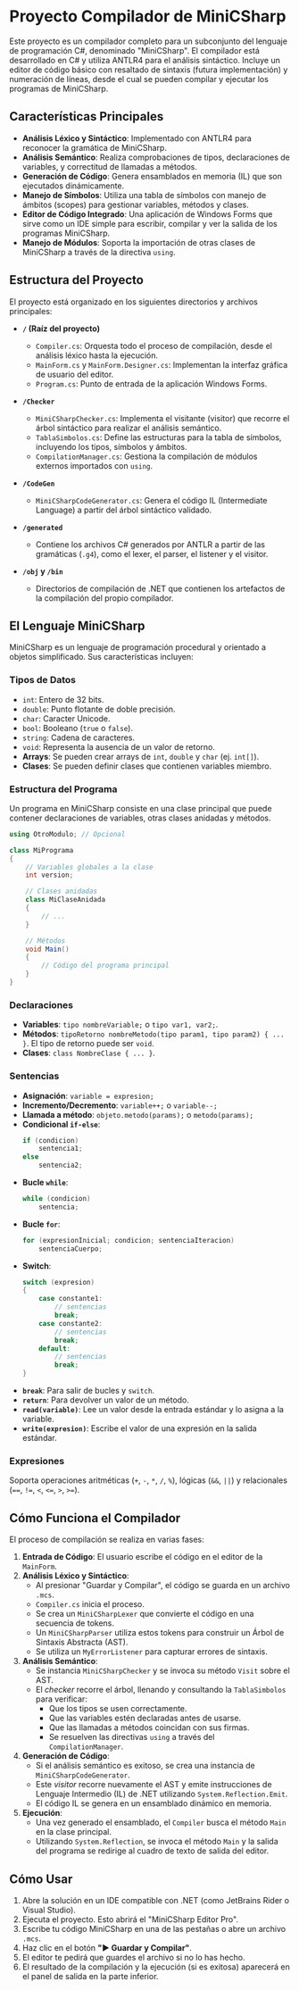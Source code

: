 # Proyecto Compilador de MiniCSharp

Este proyecto es un compilador completo para un subconjunto del lenguaje de programación C#, denominado "MiniCSharp". El compilador está desarrollado en C# y utiliza ANTLR4 para el análisis sintáctico. Incluye un editor de código básico con resaltado de sintaxis (futura implementación) y numeración de líneas, desde el cual se pueden compilar y ejecutar los programas de MiniCSharp.

## Características Principales

* **Análisis Léxico y Sintáctico**: Implementado con ANTLR4 para reconocer la gramática de MiniCSharp.
* **Análisis Semántico**: Realiza comprobaciones de tipos, declaraciones de variables, y correctitud de llamadas a métodos.
* **Generación de Código**: Genera ensamblados en memoria (IL) que son ejecutados dinámicamente.
* **Manejo de Símbolos**: Utiliza una tabla de símbolos con manejo de ámbitos (scopes) para gestionar variables, métodos y clases.
* **Editor de Código Integrado**: Una aplicación de Windows Forms que sirve como un IDE simple para escribir, compilar y ver la salida de los programas MiniCSharp.
* **Manejo de Módulos**: Soporta la importación de otras clases de MiniCSharp a través de la directiva `using`.

## Estructura del Proyecto

El proyecto está organizado en los siguientes directorios y archivos principales:

* **`/` (Raíz del proyecto)**
    * `Compiler.cs`: Orquesta todo el proceso de compilación, desde el análisis léxico hasta la ejecución.
    * `MainForm.cs` y `MainForm.Designer.cs`: Implementan la interfaz gráfica de usuario del editor.
    * `Program.cs`: Punto de entrada de la aplicación Windows Forms.

* **`/Checker`**
    * `MiniCSharpChecker.cs`: Implementa el visitante (visitor) que recorre el árbol sintáctico para realizar el análisis semántico.
    * `TablaSimbolos.cs`: Define las estructuras para la tabla de símbolos, incluyendo los tipos, símbolos y ámbitos.
    * `CompilationManager.cs`: Gestiona la compilación de módulos externos importados con `using`.

* **`/CodeGen`**
    * `MiniCSharpCodeGenerator.cs`: Genera el código IL (Intermediate Language) a partir del árbol sintáctico validado.

* **`/generated`**
    * Contiene los archivos C# generados por ANTLR a partir de las gramáticas (`.g4`), como el lexer, el parser, el listener y el visitor.

* **`/obj` y `/bin`**
    * Directorios de compilación de .NET que contienen los artefactos de la compilación del propio compilador.

## El Lenguaje MiniCSharp

MiniCSharp es un lenguaje de programación procedural y orientado a objetos simplificado. Sus características incluyen:

### Tipos de Datos

* `int`: Entero de 32 bits.
* `double`: Punto flotante de doble precisión.
* `char`: Caracter Unicode.
* `bool`: Booleano (`true` o `false`).
* `string`: Cadena de caracteres.
* `void`: Representa la ausencia de un valor de retorno.
* **Arrays**: Se pueden crear arrays de `int`, `double` y `char` (ej. `int[]`).
* **Clases**: Se pueden definir clases que contienen variables miembro.

### Estructura del Programa

Un programa en MiniCSharp consiste en una clase principal que puede contener declaraciones de variables, otras clases anidadas y métodos.

```csharp
using OtroModulo; // Opcional

class MiPrograma
{
    // Variables globales a la clase
    int version;

    // Clases anidadas
    class MiClaseAnidada
    {
        // ...
    }

    // Métodos
    void Main()
    {
        // Código del programa principal
    }
}
```

### Declaraciones

* **Variables**: `tipo nombreVariable;` o `tipo var1, var2;`.
* **Métodos**: `tipoRetorno nombreMetodo(tipo param1, tipo param2) { ... }`. El tipo de retorno puede ser `void`.
* **Clases**: `class NombreClase { ... }`.

### Sentencias

* **Asignación**: `variable = expresion;`
* **Incremento/Decremento**: `variable++;` o `variable--;`
* **Llamada a método**: `objeto.metodo(params);` o `metodo(params);`
* **Condicional `if-else`**:
    ```csharp
    if (condicion)
        sentencia1;
    else
        sentencia2;
    ```
* **Bucle `while`**:
    ```csharp
    while (condicion)
        sentencia;
    ```
* **Bucle `for`**:
    ```csharp
    for (expresionInicial; condicion; sentenciaIteracion)
        sentenciaCuerpo;
    ```
* **Switch**:
    ```csharp
    switch (expresion)
    {
        case constante1:
            // sentencias
            break;
        case constante2:
            // sentencias
            break;
        default:
            // sentencias
            break;
    }
    ```
* **`break`**: Para salir de bucles y `switch`.
* **`return`**: Para devolver un valor de un método.
* **`read(variable)`**: Lee un valor desde la entrada estándar y lo asigna a la variable.
* **`write(expresion)`**: Escribe el valor de una expresión en la salida estándar.

### Expresiones

Soporta operaciones aritméticas (`+`, `-`, `*`, `/`, `%`), lógicas (`&&`, `||`) y relacionales (`==`, `!=`, `<`, `<=`, `>`, `>=`).

## Cómo Funciona el Compilador

El proceso de compilación se realiza en varias fases:

1.  **Entrada de Código**: El usuario escribe el código en el editor de la `MainForm`.
2.  **Análisis Léxico y Sintáctico**:
    * Al presionar "Guardar y Compilar", el código se guarda en un archivo `.mcs`.
    * `Compiler.cs` inicia el proceso.
    * Se crea un `MiniCSharpLexer` que convierte el código en una secuencia de tokens.
    * Un `MiniCSharpParser` utiliza estos tokens para construir un Árbol de Sintaxis Abstracta (AST).
    * Se utiliza un `MyErrorListener` para capturar errores de sintaxis.
3.  **Análisis Semántico**:
    * Se instancia `MiniCSharpChecker` y se invoca su método `Visit` sobre el AST.
    * El *checker* recorre el árbol, llenando y consultando la `TablaSimbolos` para verificar:
        * Que los tipos se usen correctamente.
        * Que las variables estén declaradas antes de usarse.
        * Que las llamadas a métodos coincidan con sus firmas.
        * Se resuelven las directivas `using` a través del `CompilationManager`.
4.  **Generación de Código**:
    * Si el análisis semántico es exitoso, se crea una instancia de `MiniCSharpCodeGenerator`.
    * Este *visitor* recorre nuevamente el AST y emite instrucciones de Lenguaje Intermedio (IL) de .NET utilizando `System.Reflection.Emit`.
    * El código IL se genera en un ensamblado dinámico en memoria.
5.  **Ejecución**:
    * Una vez generado el ensamblado, el `Compiler` busca el método `Main` en la clase principal.
    * Utilizando `System.Reflection`, se invoca el método `Main` y la salida del programa se redirige al cuadro de texto de salida del editor.

## Cómo Usar

1.  Abre la solución en un IDE compatible con .NET (como JetBrains Rider o Visual Studio).
2.  Ejecuta el proyecto. Esto abrirá el "MiniCSharp Editor Pro".
3.  Escribe tu código MiniCSharp en una de las pestañas o abre un archivo `.mcs`.
4.  Haz clic en el botón **"▶️ Guardar y Compilar"**.
5.  El editor te pedirá que guardes el archivo si no lo has hecho.
6.  El resultado de la compilación y la ejecución (si es exitosa) aparecerá en el panel de salida en la parte inferior.
